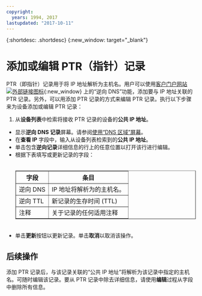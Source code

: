 ```yaml
---
copyright:
  years: 1994, 2017
lastupdated: "2017-10-11"
---
```


{:shortdesc: .shortdesc}
{:new_window: target="_blank"}

# 添加或编辑 PTR（指针）记录

PTR（即指针）记录用于将 IP 地址解析为主机名。用户可以使用[客户门户网站 ![外部链接图标](../../icons/launch-glyph.svg "外部链接图标")](https://control.softlayer.com/){:new_window} 上的“逆向 DNS”功能，添加要与 IP 地址关联的 PTR 记录。另外，可以用添加 PTR 记录的方式来编辑 PTR 记录。执行以下步骤来为设备添加或编辑 PTR 记录：

1. 从**设备列表**中检索将接收 PTR 记录的设备的**公共 IP 地址**。
* 显示**逆向 DNS 记录**屏幕。请参阅[使用“DNS 区域”屏幕](use-dns-zones-screen.html)。
* 在**查看 IP** 字段中，输入从设备列表检索到的**公共 IP 地址**。
* 单击包含**逆向记录**详细信息的行上的任意位置以打开该行进行编辑。
* 根据下表填写或更新记录的字段：<br/><br/><table border="1"><tbody><tr><th>字段</th><th>条目</th></tr><tr><td>逆向 DNS</td><td>IP 地址将解析为的主机名。</td></tr><tr><td>逆向 TTL</td><td>新记录的生存时间 (TTL)</td></tr><tr><td>注释</td><td>关于记录的任何适用注释</td></tr></tbody></table><br/>
* 单击**更新**按钮以更新记录。单击**取消**以取消该操作。

## 后续操作

添加 PTR 记录后，与该记录关联的“公共 IP 地址”将解析为该记录中指定的主机名。可随时编辑该记录。要从 PTR 记录中除去详细信息，请使用**编辑**过程从字段中删除所有信息。
